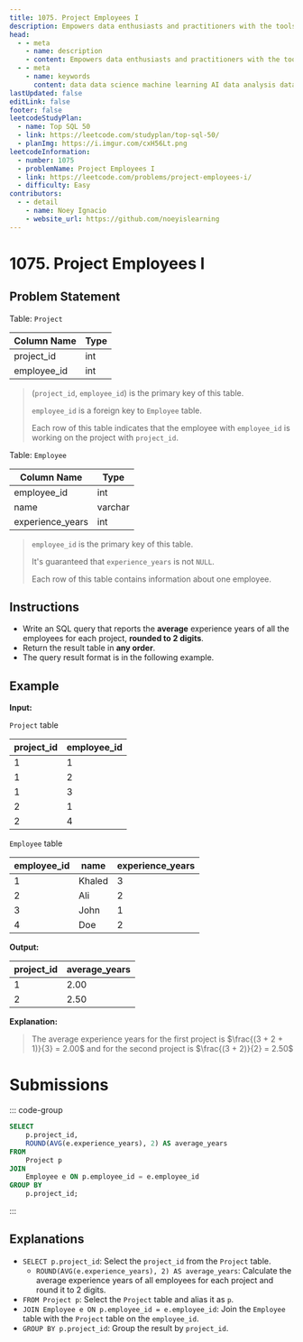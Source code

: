 ```yaml
---
title: 1075. Project Employees I
description: Empowers data enthusiasts and practitioners with the tools and knowledge to unlock the potential of data.
head:
  - - meta
    - name: description
    - content: Empowers data enthusiasts and practitioners with the tools and knowledge to unlock the potential of data.
  - - meta
    - name: keywords
      content: data data science machine learning AI data analysis data-driven data enthusiasts data practitioners
lastUpdated: false
editLink: false
footer: false
leetcodeStudyPlan:
  - name: Top SQL 50
  - link: https://leetcode.com/studyplan/top-sql-50/
  - planImg: https://i.imgur.com/cxH56Lt.png
leetcodeInformation:
  - number: 1075
  - problemName: Project Employees I
  - link: https://leetcode.com/problems/project-employees-i/
  - difficulty: Easy
contributors:
  - - detail
    - name: Noey Ignacio
    - website_url: https://github.com/noeyislearning
---
```


# 1075. Project Employees I

## Problem Statement

Table: `Project`

<ScrollableTableContainer>

| Column Name | Type |
| ----------- | ---- |
| project_id  | int  |
| employee_id | int  |

</ScrollableTableContainer>

> (`project_id`, `employee_id`) is the primary key of this table.
>
> `employee_id` is a foreign key to `Employee` table.
>
> Each row of this table indicates that the employee with `employee_id` is working on the project with `project_id`.

Table: `Employee`

<ScrollableTableContainer>

| Column Name      | Type    |
| ---------------- | ------- |
| employee_id      | int     |
| name             | varchar |
| experience_years | int     |

</ScrollableTableContainer>

> `employee_id` is the primary key of this table.
>
> It's guaranteed that `experience_years` is not `NULL`.
>
> Each row of this table contains information about one employee.

## Instructions

- Write an SQL query that reports the **average** experience years of all the employees for each project, **rounded to 2 digits**.
- Return the result table in **any order**.
- The query result format is in the following example.

## Example

**Input:**

`Project` table

<ScrollableTableContainer>

| project_id | employee_id |
| ---------- | ----------- |
| 1          | 1           |
| 1          | 2           |
| 1          | 3           |
| 2          | 1           |
| 2          | 4           |

</ScrollableTableContainer>

`Employee` table

<ScrollableTableContainer>

| employee_id | name   | experience_years |
| ----------- | ------ | ---------------- |
| 1           | Khaled | 3                |
| 2           | Ali    | 2                |
| 3           | John   | 1                |
| 4           | Doe    | 2                |

</ScrollableTableContainer>

**Output:**

<ScrollableTableContainer>

| project_id | average_years |
| ---------- | ------------- |
| 1          | 2.00          |
| 2          | 2.50          |

</ScrollableTableContainer>

**Explanation:**

> The average experience years for the first project is $\frac{(3 + 2 + 1)}{3} = 2.00$ and for the second project is $\frac{(3 + 2)}{2} = 2.50$

# Submissions

::: code-group

```sql [PostgreSQL] :line-numbers
SELECT
    p.project_id,
    ROUND(AVG(e.experience_years), 2) AS average_years
FROM
    Project p
JOIN
    Employee e ON p.employee_id = e.employee_id
GROUP BY
    p.project_id;
```

:::

## Explanations

<CustomAccordion title="PostgreSQL" submitted_by="@noeyislearning" submit_website_url="https://github.com/noeyislearning" :collapsed=false>

- `SELECT p.project_id`: Select the `project_id` from the `Project` table.
  - `ROUND(AVG(e.experience_years), 2) AS average_years`: Calculate the average experience years of all employees for each project and round it to 2 digits.
- `FROM Project p`: Select the `Project` table and alias it as `p`.
- `JOIN Employee e ON p.employee_id = e.employee_id`: Join the `Employee` table with the `Project` table on the `employee_id`.
- `GROUP BY p.project_id`: Group the result by `project_id`.

</CustomAccordion>
